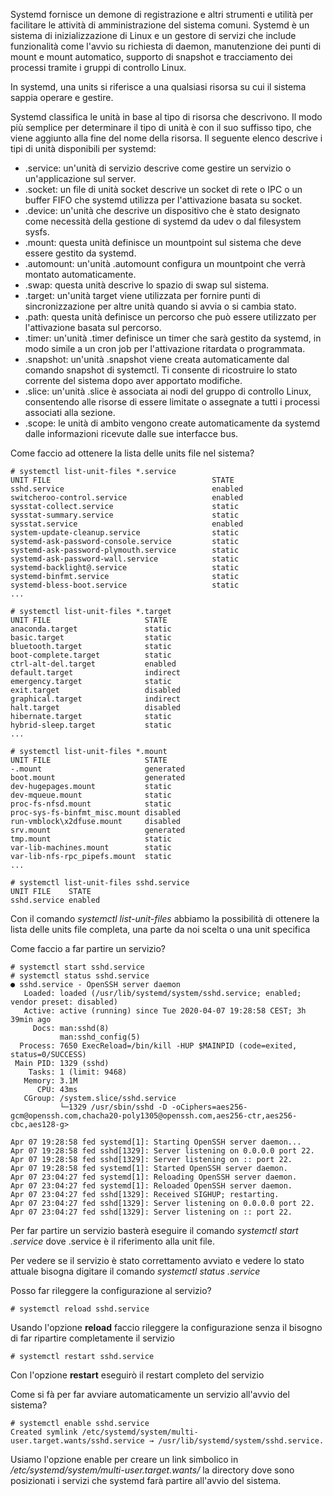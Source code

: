 Systemd fornisce un demone di registrazione e altri strumenti e utilità per facilitare le attività di amministrazione del sistema comuni.
Systemd è un sistema di inizializzazione di Linux e un gestore di servizi che include funzionalità come l'avvio su richiesta di daemon, manutenzione dei punti di mount e mount automatico, supporto di snapshot e tracciamento dei processi tramite i gruppi di controllo Linux. 

In systemd, una units si riferisce a una qualsiasi risorsa su cui il sistema sappia operare e gestire.

Systemd classifica le unità in base al tipo di risorsa che descrivono. Il modo più semplice per determinare il tipo di unità è con il suo suffisso tipo, che viene aggiunto alla fine del nome della risorsa. Il seguente elenco descrive i tipi di unità disponibili per systemd:

- .service: un'unità di servizio descrive come gestire un servizio o un'applicazione sul server.
- .socket: un file di unità socket descrive un socket di rete o IPC o un buffer FIFO che systemd utilizza per l'attivazione basata su socket. 
- .device: un'unità che descrive un dispositivo che è stato designato come necessità della gestione di systemd da udev o dal filesystem sysfs.
- .mount: questa unità definisce un mountpoint sul sistema che deve essere gestito da systemd.
- .automount: un'unità .automount configura un mountpoint che verrà montato automaticamente.
- .swap: questa unità descrive lo spazio di swap sul sistema. 
- .target: un'unità target viene utilizzata per fornire punti di sincronizzazione per altre unità quando si avvia o si cambia stato.
- .path: questa unità definisce un percorso che può essere utilizzato per l'attivazione basata sul percorso. 
- .timer: un'unità .timer definisce un timer che sarà gestito da systemd, in modo simile a un cron job per l'attivazione ritardata o programmata.
- .snapshot: un'unità .snapshot viene creata automaticamente dal comando snapshot di systemctl. Ti consente di ricostruire lo stato corrente del sistema dopo aver apportato modifiche.
- .slice: un'unità .slice è associata ai nodi del gruppo di controllo Linux, consentendo alle risorse di essere limitate o assegnate a tutti i processi associati alla sezione. 
- .scope: le unità di ambito vengono create automaticamente da systemd dalle informazioni ricevute dalle sue interfacce bus. 

Come faccio ad ottenere la lista delle units file nel sistema?

```
# systemctl list-unit-files *.service
UNIT FILE                                    STATE          
sshd.service                                 enabled        
switcheroo-control.service                   enabled        
sysstat-collect.service                      static         
sysstat-summary.service                      static         
sysstat.service                              enabled        
system-update-cleanup.service                static         
systemd-ask-password-console.service         static         
systemd-ask-password-plymouth.service        static         
systemd-ask-password-wall.service            static         
systemd-backlight@.service                   static         
systemd-binfmt.service                       static         
systemd-bless-boot.service                   static         
...

# systemctl list-unit-files *.target
UNIT FILE                     STATE   
anaconda.target               static  
basic.target                  static  
bluetooth.target              static  
boot-complete.target          static  
ctrl-alt-del.target           enabled 
default.target                indirect
emergency.target              static  
exit.target                   disabled
graphical.target              indirect
halt.target                   disabled
hibernate.target              static  
hybrid-sleep.target           static  
...

# systemctl list-unit-files *.mount
UNIT FILE                     STATE    
-.mount                       generated
boot.mount                    generated
dev-hugepages.mount           static   
dev-mqueue.mount              static   
proc-fs-nfsd.mount            static   
proc-sys-fs-binfmt_misc.mount disabled 
run-vmblock\x2dfuse.mount     disabled 
srv.mount                     generated
tmp.mount                     static   
var-lib-machines.mount        static   
var-lib-nfs-rpc_pipefs.mount  static   
...

# systemctl list-unit-files sshd.service
UNIT FILE    STATE  
sshd.service enabled
```

Con il comando *systemctl list-unit-files* abbiamo la possibilità di ottenere la lista delle units file completa, una parte da noi scelta o una unit specifica

Come faccio a far partire un servizio?
```
# systemctl start sshd.service
# systemctl status sshd.service
● sshd.service - OpenSSH server daemon
   Loaded: loaded (/usr/lib/systemd/system/sshd.service; enabled; vendor preset: disabled)
   Active: active (running) since Tue 2020-04-07 19:28:58 CEST; 3h 39min ago
     Docs: man:sshd(8)
           man:sshd_config(5)
  Process: 7650 ExecReload=/bin/kill -HUP $MAINPID (code=exited, status=0/SUCCESS)
 Main PID: 1329 (sshd)
    Tasks: 1 (limit: 9468)
   Memory: 3.1M
      CPU: 43ms
   CGroup: /system.slice/sshd.service
           └─1329 /usr/sbin/sshd -D -oCiphers=aes256-gcm@openssh.com,chacha20-poly1305@openssh.com,aes256-ctr,aes256-cbc,aes128-g>

Apr 07 19:28:58 fed systemd[1]: Starting OpenSSH server daemon...
Apr 07 19:28:58 fed sshd[1329]: Server listening on 0.0.0.0 port 22.
Apr 07 19:28:58 fed sshd[1329]: Server listening on :: port 22.
Apr 07 19:28:58 fed systemd[1]: Started OpenSSH server daemon.
Apr 07 23:04:27 fed systemd[1]: Reloading OpenSSH server daemon.
Apr 07 23:04:27 fed systemd[1]: Reloaded OpenSSH server daemon.
Apr 07 23:04:27 fed sshd[1329]: Received SIGHUP; restarting.
Apr 07 23:04:27 fed sshd[1329]: Server listening on 0.0.0.0 port 22.
Apr 07 23:04:27 fed sshd[1329]: Server listening on :: port 22.
```

Per far partire un servizio basterà eseguire il comando *systemctl start <name>.service* dove <name>.service è il riferimento alla unit file.

Per vedere se il servizio è stato correttamento avviato e vedere lo stato attuale bisogna digitare il comando *systemctl status <name>.service*

Posso far rileggere la configurazione al servizio?
```
# systemctl reload sshd.service
```
Usando l'opzione **reload** faccio rileggere la configurazione senza il bisogno di far ripartire completamente il servizio

```
# systemctl restart sshd.service
```

Con l'opzione **restart** eseguirò il restart completo del servizio

Come si fà per far avviare automaticamente un servizio all'avvio del sistema?

```
# systemctl enable sshd.service
Created symlink /etc/systemd/system/multi-user.target.wants/sshd.service → /usr/lib/systemd/system/sshd.service.
```

Usiamo l'opzione enable per creare un link simbolico in */etc/systemd/system/multi-user.target.wants/* la directory dove sono posizionati i servizi che systemd farà partire all'avvio del sistema.
